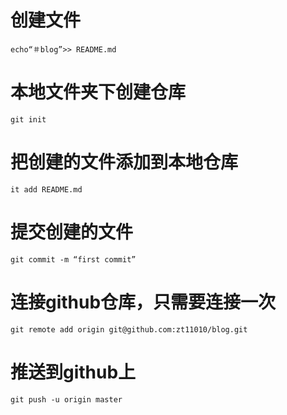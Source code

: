# 创建文件
    echo“＃blog”>> README.md 

# 本地文件夹下创建仓库
    git init

# 把创建的文件添加到本地仓库 
    it add README.md 
# 提交创建的文件
    git commit -m “first commit” 

# 连接github仓库，只需要连接一次
    git remote add origin git@github.com:zt11010/blog.git

# 推送到github上
    git push -u origin master
